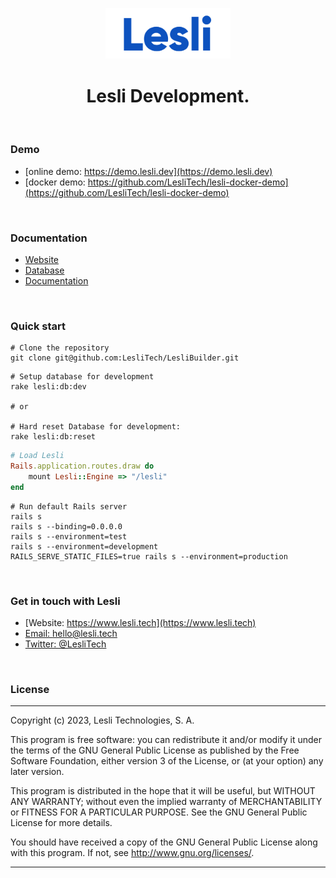 <p align="center">
    <img width="200" alt="Lesli logo" src="./app/assets/images/lesli-logo.svg" />
    <h1 align="center">Lesli Development.</h1>
</p>

<br />

### Demo

* [online demo: https://demo.lesli.dev](https://demo.lesli.dev)
* [docker demo: https://github.com/LesliTech/lesli-docker-demo](https://github.com/LesliTech/lesli-docker-demo)

<br />

### Documentation
* [Website](https://www.lesli.dev/)
* [Database](./docs/database.md)
* [Documentation](https://www.lesli.dev/docs.html)

<br />

### Quick start

```shell
# Clone the repository
git clone git@github.com:LesliTech/LesliBuilder.git
```

```shell
# Setup database for development
rake lesli:db:dev

# or

# Hard reset Database for development:
rake lesli:db:reset 
```

```ruby
# Load Lesli
Rails.application.routes.draw do
    mount Lesli::Engine => "/lesli"
end
```

```shell
# Run default Rails server
rails s 
rails s --binding=0.0.0.0
rails s --environment=test
rails s --environment=development
RAILS_SERVE_STATIC_FILES=true rails s --environment=production 
```

<br />

### Get in touch with Lesli

* [Website: https://www.lesli.tech](https://www.lesli.tech)
* [Email: hello@lesli.tech](hello@lesli.tech)
* [Twitter: @LesliTech](https://twitter.com/LesliTech)


<br />

### License
-------
Copyright (c) 2023, Lesli Technologies, S. A.

This program is free software: you can redistribute it and/or modify
it under the terms of the GNU General Public License as published by
the Free Software Foundation, either version 3 of the License, or
(at your option) any later version.

This program is distributed in the hope that it will be useful,
but WITHOUT ANY WARRANTY; without even the implied warranty of
MERCHANTABILITY or FITNESS FOR A PARTICULAR PURPOSE. See the
GNU General Public License for more details.

You should have received a copy of the GNU General Public License
along with this program. If not, see http://www.gnu.org/licenses/.

<hr />

